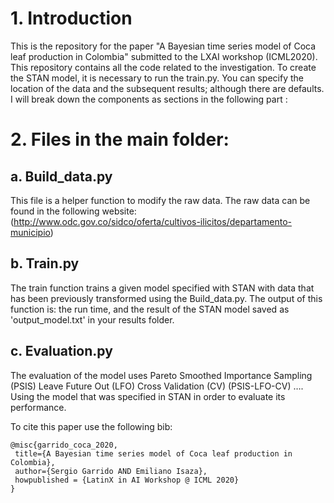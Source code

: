 # 1.  Introduction
This is the repository for the paper "A Bayesian time series model of Coca leaf production in Colombia" submitted to the LXAI workshop (ICML2020). This repository contains all the code related to the investigation. To create the STAN model, it is necessary to run the train.py.  You can specify the location of the data and the subsequent results; although there are defaults. I will break down the components as sections in the following part :


# 2. Files in the main folder:

## a. Build_data.py
This file is a helper function to modify the raw data. The raw data can be found in the following website: (http://www.odc.gov.co/sidco/oferta/cultivos-ilicitos/departamento-municipio)
		
## b. Train.py

The train function trains a given model specified with STAN with data that has been previously transformed using the Build_data.py. The output of this function is: the run time, and the result of the STAN model saved as 'output_model.txt' in your results folder.

## c. Evaluation.py

The evaluation of the model uses Pareto Smoothed Importance Sampling (PSIS) Leave Future Out (LFO) Cross Validation (CV) (PSIS-LFO-CV) …. Using the model that was specified in STAN in order to evaluate its performance. 


To cite this paper use the following bib:
```
@misc{garrido_coca_2020,
 title={A Bayesian time series model of Coca leaf production in Colombia},
 author={Sergio Garrido AND Emiliano Isaza},
 howpublished = {LatinX in AI Workshop @ ICML 2020}
}
```
